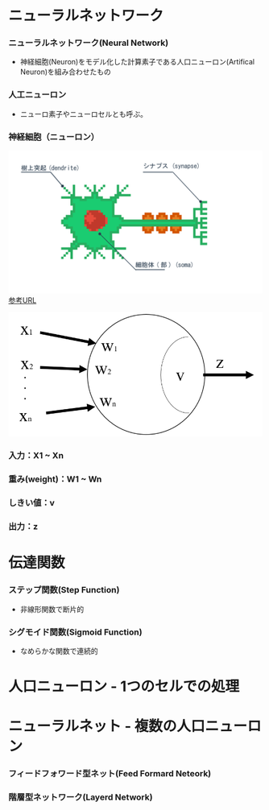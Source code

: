 # ニューラルネットワーク
### ニューラルネットワーク(Neural Network)
- 神経細胞(Neuron)をモデル化した計算素子である人口ニューロン(Artifical Neuron)を組み合わせたもの
### 人工ニューロン
- ニューロ素子やニューロセルとも呼ぶ。
### 神経細胞（ニューロン）
![](https://github.com/ntaku256/AI/blob/main/C/Neural_Network/Neuron.png)
[参考URL](https://hombre-nuevo.com/machinelearning/machinelearning0001/)

![図4.1](https://github.com/ntaku256/AI/blob/main/C/Neural_Network/図4.1_人工ニューロンの構成.png)

### 入力：X1 ~ Xn
### 重み(weight)：W1 ~ Wn
### しきい値：v
### 出力：z

# 伝達関数
### ステップ関数(Step Function)
- 非線形関数で断片的
### シグモイド関数(Sigmoid Function)
- なめらかな関数で連続的

# 人口ニューロン - 1つのセルでの処理
# ニューラルネット - 複数の人口ニューロン
### フィードフォワード型ネット(Feed Formard Neteork)
### 階層型ネットワーク(Layerd Network)
